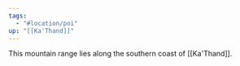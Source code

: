 ```yaml
---
tags:
  - "#location/poi"
up: "[[Ka'Thand]]"
---
```

This mountain range lies along the southern coast of [[Ka'Thand]]. 